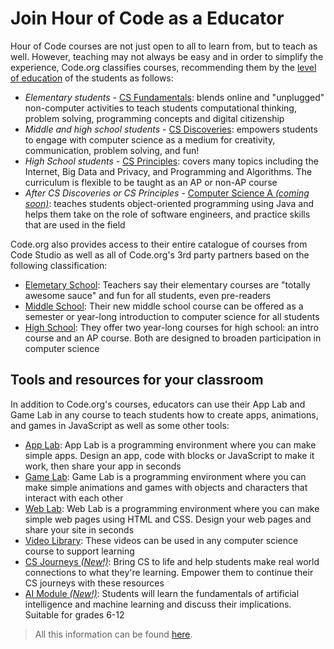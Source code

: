 # Join Hour of Code as a Educator
Hour of Code courses are not just open to all to learn from, but to teach as well. However, teaching may not always be easy and in order to simplify the experience, Code.org classifies courses, recommending them by the [level of education](https://studio.code.org/courses?view=teacher#:~:text=Recommended%20Code.org%20courses) of the students as follows:

* *Elementary students* - [CS Fundamentals](https://code.org/educate/curriculum/elementary-school): blends online and "unplugged" non-computer activities to teach students computational thinking, problem solving, programming concepts and digital citizenship
* *Middle and high school students* - [CS Discoveries](https://code.org/educate/csd): empowers students to engage with computer science as a medium for creativity, communication, problem solving, and fun!
* *High School students* - [CS Principles](https://code.org/educate/csp): covers many topics including the Internet, Big Data and Privacy, and Programming and Algorithms. The curriculum is flexible to be taught as an AP or non-AP course
* *After CS Discoveries or CS Principles* - [Computer Science A *(coming soon)*](https://code.org/educate/csa): teaches students object-oriented programming using Java and helps them take on the role of software engineers, and practice skills that are used in the field

Code.org also provides access to their entire catalogue of courses from Code Studio as well as all of Code.org's 3rd party partners based on the following classification:

* [Elemetary School](https://code.org/educate/curriculum/elementary-school): Teachers say their elementary courses are "totally awesome sauce" and fun for all students, even pre-readers
* [Middle School](https://code.org/educate/curriculum/middle-school): Their new middle school course can be offered as a semester or year-long introduction to computer science for all students
* [High School](https://code.org/educate/curriculum/high-school): They offer two year-long courses for high school: an intro course and an AP course. Both are designed to broaden participation in computer science

## Tools and resources for your classroom

In addition to Code.org's courses, educators can use their App Lab and Game Lab in any course to teach students how to create apps, animations, and games in JavaScript as well as some other tools:

* [App Lab](https://code.org/applab): App Lab is a programming environment where you can make simple apps. Design an app, code with blocks or JavaScript to make it work, then share your app in seconds
* [Game Lab](https://code.org/gamelab): Game Lab is a programming environment where you can make simple animations and games with objects and characters that interact with each other
* [Web Lab](https://code.org/weblab): Web Lab is a programming environment where you can make simple web pages using HTML and CSS. Design your web pages and share your site in seconds
* [Video Library](https://code.org/videos): These videos can be used in any computer science course to support learning
* [CS Journeys *(New!)*](https://code.org/csjourneys): Bring CS to life and help students make real world connections to what they're learning. Empower them to continue their CS journeys with these resources
* [AI Module *(New!)*](https://studio.code.org/s/aiml-2021): Students will learn the fundamentals of artificial intelligence and machine learning and discuss their implications. Suitable for grades 6-12

> All this information can be found [here](https://studio.code.org/courses?view=teacher).
